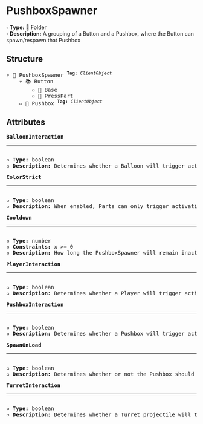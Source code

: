 # PushboxSpawner

▫️ <b>Type:</b> 📁 Folder  
▫️ <b>Description:</b> A grouping of a Button and a Pushbox, where the Button can spawn/respawn that Pushbox

## Structure
<pre>
▿ 📁 PushboxSpawner <sup><b>Tag:</b> <i>ClientObject</i></sup>
    ▿ 📚 Button
        ▫️ 🔲 Base
        ▫️ 🔲 PressPart
    ▫️ 🔲 Pushbox <sup><b>Tag:</b> <i>ClientObject</i></sup>
</pre>

## Attributes
<pre>
<b>BalloonInteraction</b>  
<hr>
▫️ <b>Type:</b> boolean  
▫️ <b>Description:</b> Determines whether a Balloon will trigger activation of the Button  
</pre>

<pre>
<b>ColorStrict</b>  
<hr>
▫️ <b>Type:</b> boolean  
▫️ <b>Description:</b> When enabled, Parts can only trigger activation of the Button when they match the color of the Button. However, Parts that belong to the player are exempt from this rule 
</pre>

<pre>
<b>Cooldown</b>  
<hr>
▫️ <b>Type:</b> number  
▫️ <b>Constraints:</b> x >= 0  
▫️ <b>Description:</b> How long the PushboxSpawner will remain inactive after being activated
</pre>

<pre>
<b>PlayerInteraction</b>  
<hr>
▫️ <b>Type:</b> boolean  
▫️ <b>Description:</b> Determines whether a Player will trigger activation of the Button  
</pre>

<pre>
<b>PushboxInteraction</b>  
<hr>
▫️ <b>Type:</b> boolean  
▫️ <b>Description:</b> Determines whether a Pushbox will trigger activation of the Button  
</pre>

<pre>
<b>SpawnOnLoad</b>  
<hr>
▫️ <b>Type:</b> boolean  
▫️ <b>Description:</b> Determines whether or not the Pushbox should spawn in automatically when the Tower loads
</pre>

<pre>
<b>TurretInteraction</b>  
<hr>
▫️ <b>Type:</b> boolean  
▫️ <b>Description:</b> Determines whether a Turret projectile will trigger activation of the Button  
</pre>
